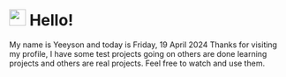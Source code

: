  <h1>
    <img src="https://emojis.slackmojis.com/emojis/images/1643510097/45343/hi.gif?1643510097" width="30"/> 
    Hello!
 </h1>
 <p>
    My name is Yeeyson and today is Friday, 19 April 2024
    Thanks for visiting my profile, I have some test projects going on others are done learning projects and others are real projects.
    Feel free to watch and use them.
 </p>